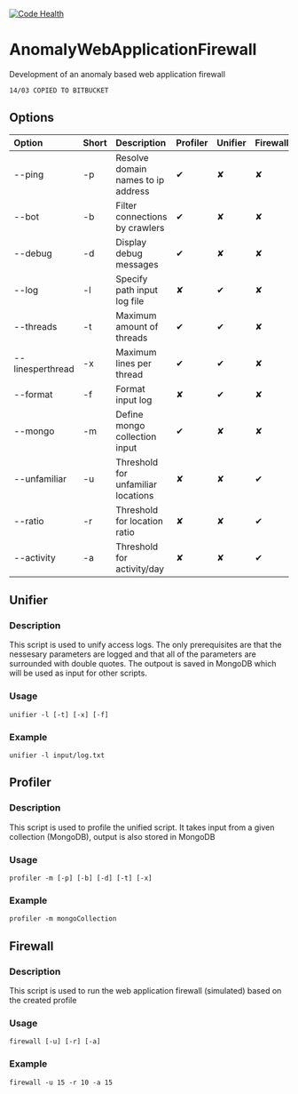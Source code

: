 [![Code Health](https://landscape.io/github/matthiasmaes/AnomalyWebApplicationFirewall/master/landscape.svg?style=flat)](https://landscape.io/github/matthiasmaes/AnomalyWebApplicationFirewall/master)


# AnomalyWebApplicationFirewall
Development of an anomaly based web application firewall


`14/03 COPIED TO BITBUCKET`

## Options 

| Option | Short | Description | Profiler | Unifier | Firewall
|:-------------|:-------------|:-----|:------|:------|:------|
| --ping | -p | Resolve domain names to ip address | ✔ | ✘ | ✘ |
| --bot | -b | Filter connections by crawlers | ✔ | ✘ | ✘ |
| --debug | -d | Display debug messages | ✔ | ✘ | ✘ |
| --log | -l | Specify path input log file | ✘ | ✔ | ✘ |
| --threads | -t | Maximum amount of threads | ✔ | ✔ | ✘ |
| --linesperthread | -x | Maximum lines per thread | ✔ | ✔ | ✘ |
| --format | -f | Format input log | ✘ | ✔ | ✘ |
| --mongo | -m | Define mongo collection input | ✔ | ✘ | ✘ |
| --unfamiliar | -u | Threshold for unfamiliar locations | ✘ | ✘ | ✔ |
| --ratio | -r | Threshold for location ratio | ✘ | ✘ | ✔ |
| --activity | -a| Threshold for activity/day| ✘ | ✘ | ✔ |



## Unifier
### Description
This script is used to unify access logs. The only prerequisites are that the nessesary parameters are logged and that all of the parameters are surrounded with double quotes. The outpout is saved in MongoDB which will be used as input for other scripts.

### Usage
`unifier -l [-t] [-x] [-f]`

### Example
`unifier -l input/log.txt`



## Profiler
### Description
This script is used to profile the unified script. It takes input from a given collection (MongoDB), output is also stored in MongoDB

### Usage
`profiler -m [-p] [-b] [-d] [-t] [-x]`

### Example
`profiler -m mongoCollection`



## Firewall
### Description
This script is used to run the web application firewall (simulated) based on the created profile

### Usage
`firewall [-u] [-r] [-a]`

### Example
`firewall -u 15 -r 10 -a 15`





